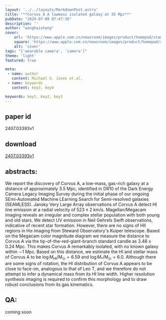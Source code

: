 ```yaml
---
layout: '../../layouts/MarkdownPost.astro'
title: "**Corvus A A lowmass isolated galaxy at 35 Mpc**"
pubDate: "2024-07-09 07:47:36"
description: ''
author: "wanghaisheng"
cover:
    url: 'https://www.apple.com.cn/newsroom/images/product/homepod/standard/Apple-HomePod-hero-230118_big.jpg.large_2x.jpg'
    square: 'https://www.apple.com.cn/newsroom/images/product/homepod/standard/Apple-HomePod-hero-230118_big.jpg.large_2x.jpg'
    alt: 'cover'
tags: "['wearable camera', 'camera']"
theme: 'light'
featured: true

meta:
 - name: author
   content: Michael G. Jones et.al.
 - name: keywords
   content: key3, key4

keywords: key1, key2, key3
---
```


## paper id
2407.03393v1
## download
[2407.03393v1](http://arxiv.org/abs/2407.03393v1)
## abstracts:
We report the discovery of Corvus A, a low-mass, gas-rich galaxy at a distance of approximately 3.5 Mpc, identified in DR10 of the Dark Energy Camera Legacy Imaging Survey during the initial phase of our ongoing SEmi-Automated Machine LEarning Search for Semi-resolved galaxies (SEAMLESS). Jansky Very Large Array observations of Corvus A detect HI line emission at a radial velocity of $523\pm2$ km/s. Magellan/Megacam imaging reveals an irregular and complex stellar population with both young and old stars. We detect UV emission in Neil Gehrels Swift observations, indicative of recent star formation. However, there are no signs of HII regions in H$\alpha$ imaging from Steward Observatory's Kuiper telescope. Based on the Megacam color magnitude diagram we measure the distance to Corvus A via the tip-of-the-red-giant-branch standard candle as $3.48\pm0.24$ Mpc. This makes Corvus A remarkably isolated, with no known galaxy within $\sim$1 Mpc. Based on this distance, we estimate the HI and stellar mass of Corvus A to be $\log M_\mathrm{HI}/\mathrm{M_\odot} = 6.59$ and $\log M_\ast/\mathrm{M_\odot} = 6.0$. Although there are some signs of rotation, the HI distribution of Corvus A appears to be close to face-on, analogous to that of Leo T, and we therefore do not attempt to infer a dynamical mass from its HI line width. Higher resolution synthesis imaging is required to confirm this morphology and to draw robust conclusions from its gas kinematics.
## QA:
coming soon
